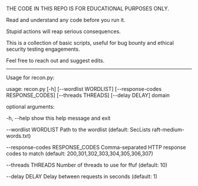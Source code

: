 THE CODE IN THIS REPO IS FOR EDUCATIONAL PURPOSES ONLY.

Read and understand any code before you run it.

Stupid actions will reap serious consequences.

This is a collection of basic scripts, useful for bug bounty and ethical security testing engagements.

Feel free to reach out and suggest edits.

------------------------------------------------------------------------------------------------------

Usage for recon.py:

usage: recon.py [-h] [--wordlist WORDLIST] [--response-codes RESPONSE_CODES] [--threads THREADS] [--delay DELAY] domain

optional arguments:

  -h, --help		show this help message and exit
  
  --wordlist WORDLIST   Path to the wordlist (default: SecLists raft-medium-words.txt)
  
  --response-codes RESPONSE_CODES
                        Comma-separated HTTP response codes to match (default: 200,301,302,303,304,305,306,307)
			
  --threads THREADS     Number of threads to use for ffuf (default: 10)
  
  --delay DELAY         Delay between requests in seconds (default: 1)
